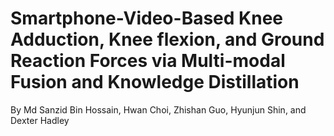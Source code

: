 # Smartphone-Video-Based Knee Adduction, Knee flexion, and Ground Reaction Forces via Multi-modal Fusion and Knowledge Distillation

By Md Sanzid Bin Hossain, Hwan Choi,  Zhishan Guo, Hyunjun Shin, and Dexter Hadley
